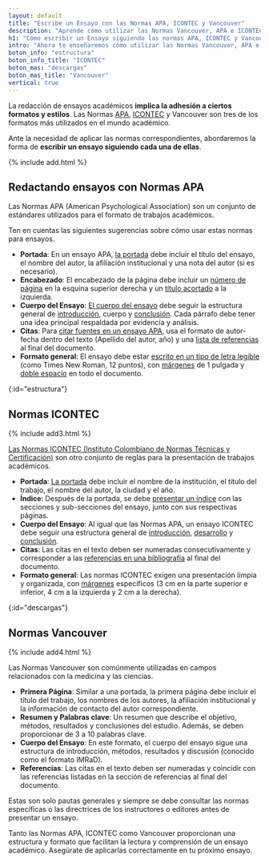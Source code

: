 ```yaml
---
layout: default
title: "Escribe un Ensayo con las Normas APA, ICONTEC y Vancouver"
description: "Aprende cómo utilizar las Normas Vancouver, APA e ICONTEC en la citación de ensayos, las diferencias entre estas normativas y las reglas de formato."
h1: "Cómo escribir un Ensayo siguiendo las normas APA, ICONTEC y Vancouver"
intro: "Ahora te enseñaremos cómo utilizar las Normas Vancouver, APA e ICONTEC en la citación de ensayos, las diferencias entre estas normativas y las reglas de formato."
boton_info: "estructura"
boton_info_title: "ICONTEC"
boton_mas: "descargas"
boton_mas_title: "Vancouver"
vertical: true
---
```

La redacción de ensayos académicos **implica la adhesión a ciertos formatos y estilos**. Las Normas [APA]({{'normas-apa'|relative_url}}), [ICONTEC]({{'normas-icontec'|relative_url}}) y Vancouver son tres de los formatos más utilizados en el mundo académico.

Ante la necesidad de aplicar las normas correspondientes, abordaremos la forma de **escribir un ensayo siguiendo cada una de ellas**.

{% include add.html %}

## Redactando ensayos con Normas APA

Las Normas APA (American Psychological Association) son un conjunto de estándares utilizados para el formato de trabajos académicos.

Ten en cuentas las siguientes sugerencias sobre cómo usar estas normas para ensayos.

* **Portada**: En un ensayo APA, [la portada]({{'normas-apa/portada-normas-apa'|relative_url}} "Portadas normas APA") debe incluir el título del ensayo, el nombre del autor, la afiliación institucional y una nota del autor (si es necesario).
* **Encabezado**: El encabezado de la página debe incluir un [número de página]({{'normas-apa/numeracion-normas-apa'|relative_url}} "Numeración normas APA") en la esquina superior derecha y un [título acortado]({{'normas-apa/titulos-y-subtitulos-normas-apa'|relative_url}} "Títulos normas APA") a la izquierda.
* **Cuerpo del Ensayo**: [El cuerpo del ensayo]({{'cuerpo-trabajo-escrito'|relative_url}} "Cuerpo trabajo escrito") debe seguir la estructura general de [introducción]({{'introduccion-trabajo-escrito'|relative_url}} "Introducción trabajo escrito"), cuerpo y [conclusión]({{'conclusiones-trabajo-escrito'|relative_url}} "Conclusión trabajo escrito"). Cada párrafo debe tener una idea principal respaldada por evidencia y análisis.
* **Citas**: Para [citar fuentes en un ensayo APA]({{'normas-apa/citas-normas-apa'|relative_url}} "Citas normas APA"), usa el formato de autor-fecha dentro del texto (Apellido del autor, año) y una [lista de referencias]({{'normas-apa/referencias-bibliograficas-normas-apa'|relative_url}} "Referencias normas APA") al final del documento.
* **Formato general**: El ensayo debe estar [escrito en un tipo de letra legible]({{'normas-apa/textos-normas-apa'|relative_url}} "Textos en normas APA") (como Times New Roman, 12 puntos), con [márgenes]({{'normas-apa/margenes-normas-apa'|relative_url}} "Márgenes normas APA") de 1 pulgada y [doble espacio]({{'normas-apa/interlineado-normas-apa'|relative_url}} "Interlineado normas APA") en todo el documento.
<!-- Anclaje para que la barra fijada no cubra el siguiente subtítulo -->
{:id="estructura"}

## Normas ICONTEC

{% include add3.html %}

[Las Normas ICONTEC (Instituto Colombiano de Normas Técnicas y Certificación)]({{'normas-icontec'|relative_url}} "Normas Icontec") son otro conjunto de reglas para la presentación de trabajos académicos.

* **Portada**: [La portada]({{'normas-icontec/portada-contraportada-normas-icontec'|relative_url}} "Portada normas Icontec") debe incluir el nombre de la institución, el título del trabajo, el nombre del autor, la ciudad y el año.
* **Índice**: Después de la portada, se debe [presentar un índice]({{'normas-icontec/tabla-contenido-normas-icontec'|relative_url}} "Índice normas Icontec") con las secciones y sub-secciones del ensayo, junto con sus respectivas páginas.
* **Cuerpo del Ensayo**: Al igual que las Normas APA, un ensayo ICONTEC debe seguir una estructura general de [introducción]({{'normas-icontec/introduccion-normas-icontec'|relative_url}} "Introducción normas Icontec"), [desarrollo]({{'normas-icontec/cuerpo-trabajo-normas-icontec'|relative_url}} "Estructura normas Icontec") y [conclusión]({{'normas-icontec/conclusiones-normas-icontec'|relative_url}} "Conclusiones normas Icontec").
* **Citas**: Las citas en el texto deben ser numeradas consecutivamente y corresponder a las [referencias en una bibliografía]({{'normas-icontec/citas-referencias-normas-icontec'|relative_url}} "Citas y referencias normas Icontec") al final del documento.
* **Formato general**: Las normas ICONTEC exigen una presentación limpia y organizada, con [márgenes]({{'normas-icontec/margenes-normas-icontec'|relative_url}} "Márgenes normas Icontec") específicos (3 cm en la parte superior e inferior, 4 cm a la izquierda y 2 cm a la derecha).
<!-- Anclaje para que la barra fijada no cubra el siguiente subtítulo -->
{:id="descargas"}

## Normas Vancouver

{% include add4.html %}

Las Normas Vancouver son comúnmente utilizadas en campos relacionados con la medicina y las ciencias.

* **Primera Página**: Similar a una portada, la primera página debe incluir el título del trabajo, los nombres de los autores, la afiliación institucional y la información de contacto del autor correspondiente.
* **Resumen y Palabras clave**: Un resumen que describe el objetivo, métodos, resultados y conclusiones del estudio. Además, se deben proporcionar de 3 a 10 palabras clave.
* **Cuerpo del Ensayo**: En este formato, el cuerpo del ensayo sigue una estructura de introducción, métodos, resultados y discusión (conocido como el formato IMRaD).
* **Referencias**: Las citas en el texto deben ser numeradas y coincidir con las referencias listadas en la sección de referencias al final del documento.

Estas son solo pautas generales y siempre se debe consultar las normas específicas o las directrices de los instructores o editores antes de presentar un ensayo.

Tanto las Normas APA, ICONTEC como Vancouver proporcionan una estructura y formato que facilitan la lectura y comprensión de un ensayo académico. Asegúrate de aplicarlas correctamente en tu próximo ensayo.
